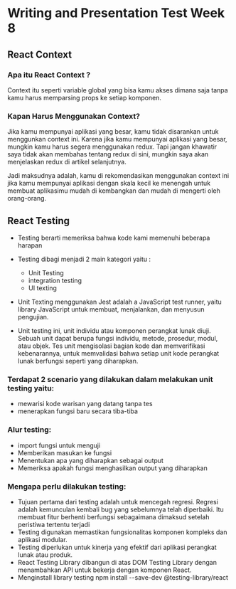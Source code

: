 # Writing and Presentation Test Week 8

## React Context 

### Apa itu React Context ? 

Context itu seperti variable global yang bisa kamu akses dimana saja tanpa kamu harus memparsing props ke setiap komponen.

### Kapan Harus Menggunakan Context? 

Jika kamu mempunyai aplikasi yang besar, kamu tidak disarankan untuk menggunkan context ini. Karena jika kamu mempunyai aplikasi yang besar, mungkin kamu harus segera menggunakan redux. Tapi jangan khawatir saya tidak akan membahas tentang redux di sini, mungkin saya akan menjelaskan redux di artikel selanjutnya.

Jadi maksudnya adalah, kamu di rekomendasikan menggunakan context ini jika kamu mempunyai aplikasi dengan skala kecil ke menengah untuk membuat aplikasimu mudah di kembangkan dan mudah di mengerti oleh orang-orang.

## React Testing

- Testing berarti memeriksa bahwa kode kami memenuhi beberapa harapan
- Testing dibagi menjadi 2 main kategori yaitu :
    - Unit Testing
    - integration testing
    - UI texting
    
- Unit Texting menggunakan Jest adalah a JavaScript test runner, yaitu library JavaScript untuk membuat, menjalankan, dan menyusun pengujian.
- Unit testing ini, unit individu atau komponen perangkat lunak diuji. Sebuah unit dapat berupa fungsi individu, metode, prosedur, modul, atau objek. Tes unit mengisolasi bagian kode dan memverifikasi kebenarannya, untuk memvalidasi bahwa setiap unit kode perangkat lunak berfungsi seperti yang diharapkan.

### Terdapat 2 scenario yang dilakukan dalam melakukan unit testing yaitu:
- mewarisi kode warisan yang datang tanpa tes
- menerapkan fungsi baru secara tiba-tiba

### Alur testing:
- import fungsi untuk menguji
- Memberikan masukan ke fungsi
- Menentukan apa yang diharapkan sebagai output
- Memeriksa apakah fungsi menghasilkan output yang diharapkan

### Mengapa perlu dilakukan testing:
- Tujuan pertama dari testing adalah untuk mencegah regresi. Regresi adalah kemunculan kembali bug yang sebelumnya telah diperbaiki. Itu membuat fitur berhenti berfungsi sebagaimana dimaksud setelah peristiwa tertentu terjadi
- Testing digunakan memastikan fungsionalitas komponen kompleks dan aplikasi modular.
- Testing diperlukan untuk kinerja yang efektif dari aplikasi perangkat lunak atau produk.
- React Testing Library dibangun di atas DOM Testing Library dengan menambahkan API untuk bekerja dengan komponen React.
- Menginstall library testing npm install --save-dev @testing-library/react
